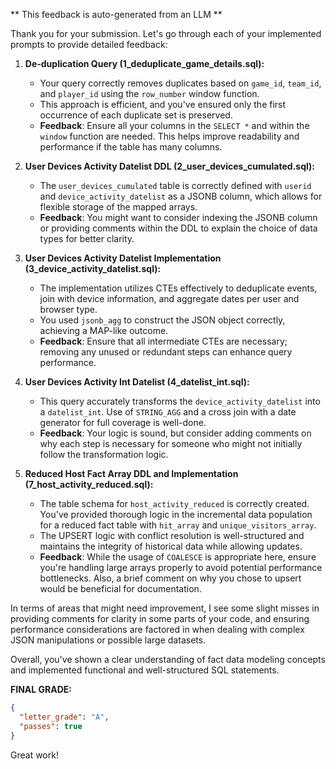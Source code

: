 ** This feedback is auto-generated from an LLM **



Thank you for your submission. Let's go through each of your implemented prompts to provide detailed feedback:

1. **De-duplication Query (1_deduplicate_game_details.sql):**
   - Your query correctly removes duplicates based on `game_id`, `team_id`, and `player_id` using the `row_number` window function.
   - This approach is efficient, and you've ensured only the first occurrence of each duplicate set is preserved.
   - **Feedback**: Ensure all your columns in the `SELECT *` and within the `window` function are needed. This helps improve readability and performance if the table has many columns.

2. **User Devices Activity Datelist DDL (2_user_devices_cumulated.sql):**
   - The `user_devices_cumulated` table is correctly defined with `userid` and `device_activity_datelist` as a JSONB column, which allows for flexible storage of the mapped arrays.
   - **Feedback**: You might want to consider indexing the JSONB column or providing comments within the DDL to explain the choice of data types for better clarity.

3. **User Devices Activity Datelist Implementation (3_device_activity_datelist.sql):**
   - The implementation utilizes CTEs effectively to deduplicate events, join with device information, and aggregate dates per user and browser type.
   - You used `jsonb_agg` to construct the JSON object correctly, achieving a MAP-like outcome.
   - **Feedback**: Ensure that all intermediate CTEs are necessary; removing any unused or redundant steps can enhance query performance.

4. **User Devices Activity Int Datelist (4_datelist_int.sql):**
   - This query accurately transforms the `device_activity_datelist` into a `datelist_int`. Use of `STRING_AGG` and a cross join with a date generator for full coverage is well-done.
   - **Feedback**: Your logic is sound, but consider adding comments on why each step is necessary for someone who might not initially follow the transformation logic.

5. **Reduced Host Fact Array DDL and Implementation (7_host_activity_reduced.sql):**
   - The table schema for `host_activity_reduced` is correctly created. You've provided thorough logic in the incremental data population for a reduced fact table with `hit_array` and `unique_visitors_array`.
   - The UPSERT logic with conflict resolution is well-structured and maintains the integrity of historical data while allowing updates.
   - **Feedback**: While the usage of `COALESCE` is appropriate here, ensure you're handling large arrays properly to avoid potential performance bottlenecks. Also, a brief comment on why you chose to upsert would be beneficial for documentation.

In terms of areas that might need improvement, I see some slight misses in providing comments for clarity in some parts of your code, and ensuring performance considerations are factored in when dealing with complex JSON manipulations or possible large datasets.

Overall, you've shown a clear understanding of fact data modeling concepts and implemented functional and well-structured SQL statements.

**FINAL GRADE:**
```json
{
  "letter_grade": "A",
  "passes": true
}
```

Great work!